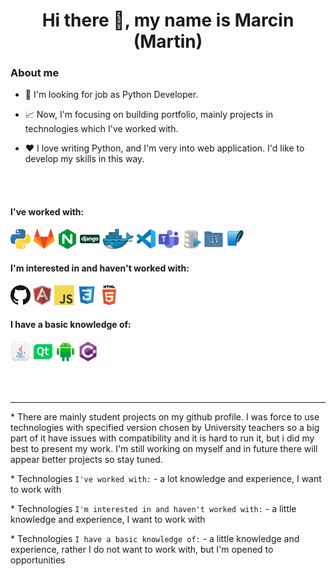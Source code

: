 <h1 align="center">Hi there 👋, my name is Marcin (Martin)</h1>

### **About me**

- 💼 I'm looking for job as Python Developer.

- 📈 Now, I'm focusing on building portfolio, mainly projects in technologies which I've worked with.

- ❤️ I love writing Python, and I'm very into web application. I'd like to develop my skills in this way.

</br>
</br>

#### **I've worked with:**

<a href="https://www.python.org/" title="Python"><img src="icons/python.png" /></a>
<a href="https://gitlab.com/" title="GitLab"><img src="icons/gitlab.png" /></a>
<a href="https://www.nginx.com" title="Nginx"><img src="icons/nginx.png" /></a>
<a href="https://www.djangoproject.com" title="Django"><img src="icons/django.png" /></a>
<a href="https://www.docker.com/" title="Docker"><img src="icons/docker.png" /></a>
<a href="https://code.visualstudio.com/" title="Visual Studio Code"><img src="icons/vscode.png" /></a>
<a href="https://www.microsoft.com/pl-pl/microsoft-teams/log-in" title="Microsoft Teams"><img src="icons/teams.png" /></a>
<a href="https://www.oracle.com/pl/database/technologies/appdev/sql.html" title="OracleSQL"><img src="icons/oracle_sql.png" /></a>
<a href="https://www.postgresql.org" title="PostgrSQL"><img src="icons/postgres.png" /></a>
<a href="https://www.sqlite.org" title="SQLite"><img src="icons/sqlite.png" /></a>

#### **I'm interested in and haven't worked with:**

<a href="https://github.com/" title="GitHub"><img src="icons/github.png" /></a>
<a href="https://angular.io/" title="Angular"><img src="icons/angular.png" /></a>
<a href="https://en.wikipedia.org/wiki/JavaScript" title="JavaScript"><img src="icons/javascript.png" /></a>
<a href="https://pl.wikipedia.org/wiki/Kaskadowe_arkusze_stylów" title="CSS"><img src="icons/css.png" /></a>
<a href="https://pl.wikipedia.org/wiki/HTML5" title="HTML5"><img src="icons/html5.png" /></a>

#### **I have a basic knowledge of:**

<a href="https://www.java.com" title="Java"><img src="icons/java.png" /></a>
<a href="https://www.qt.io" title="Qt"><img src="icons/qt.png" /></a>
<a href="https://developer.android.com" title="Android"><img src="icons/android.png" /></a>
<a href="https://pl.wikipedia.org/wiki/C_Sharp" title="C#"><img src="icons/csharp.png" /></a>

</br>
</br>

---

\* There are mainly student projects on my github profile. I was force to use technologies with specified version chosen by University teachers so a big part of it have issues with compatibility and it is hard to run it, but i did my best to present my work. I'm still working on myself and in future there will appear better projects so stay tuned.

\* Technologies `I've worked with:` - a lot knowledge and experience, I want to work with

\* Technologies `I'm interested in and haven't worked with:` - a little knowledge and experience, I want to work with

\* Technologies `I have a basic knowledge of:` - a little knowledge and experience, rather I do not want to work with, but I'm opened to opportunities
